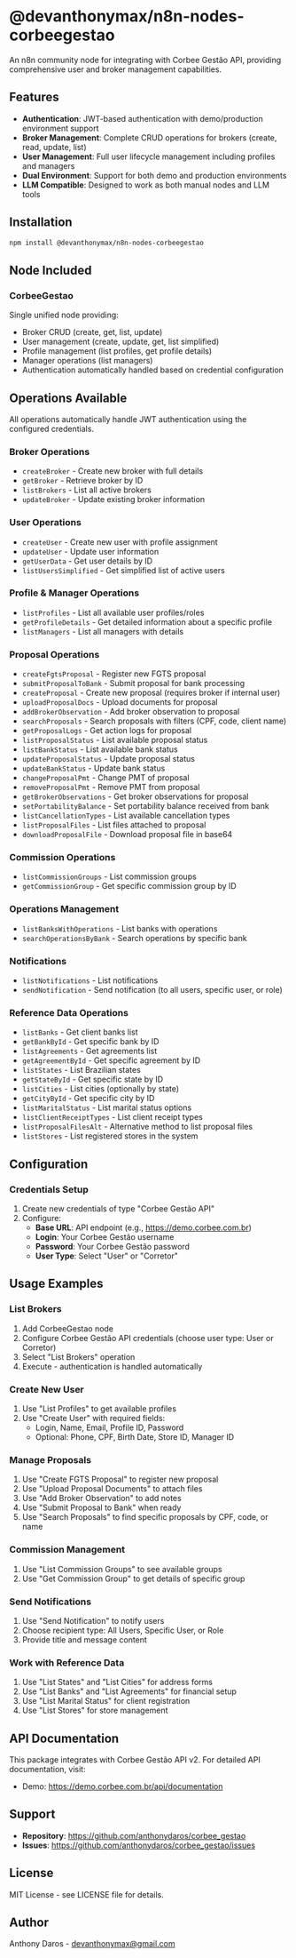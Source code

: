 # @devanthonymax/n8n-nodes-corbeegestao

An n8n community node for integrating with Corbee Gestão API, providing comprehensive user and broker management capabilities.

## Features

- **Authentication**: JWT-based authentication with demo/production environment support
- **Broker Management**: Complete CRUD operations for brokers (create, read, update, list)
- **User Management**: Full user lifecycle management including profiles and managers
- **Dual Environment**: Support for both demo and production environments
- **LLM Compatible**: Designed to work as both manual nodes and LLM tools

## Installation

```bash
npm install @devanthonymax/n8n-nodes-corbeegestao
```

## Node Included

### CorbeeGestao
Single unified node providing:
- Broker CRUD (create, get, list, update)
- User management (create, update, get, list simplified)
- Profile management (list profiles, get profile details)
- Manager operations (list managers)
- Authentication automatically handled based on credential configuration

## Operations Available

All operations automatically handle JWT authentication using the configured credentials.

### Broker Operations
- `createBroker` - Create new broker with full details
- `getBroker` - Retrieve broker by ID
- `listBrokers` - List all active brokers
- `updateBroker` - Update existing broker information

### User Operations
- `createUser` - Create new user with profile assignment
- `updateUser` - Update user information
- `getUserData` - Get user details by ID
- `listUsersSimplified` - Get simplified list of active users

### Profile & Manager Operations
- `listProfiles` - List all available user profiles/roles
- `getProfileDetails` - Get detailed information about a specific profile
- `listManagers` - List all managers with details

### Proposal Operations
- `createFgtsProposal` - Register new FGTS proposal
- `submitProposalToBank` - Submit proposal for bank processing
- `createProposal` - Create new proposal (requires broker if internal user)
- `uploadProposalDocs` - Upload documents for proposal
- `addBrokerObservation` - Add broker observation to proposal
- `searchProposals` - Search proposals with filters (CPF, code, client name)
- `getProposalLogs` - Get action logs for proposal
- `listProposalStatus` - List available proposal status
- `listBankStatus` - List available bank status
- `updateProposalStatus` - Update proposal status
- `updateBankStatus` - Update bank status
- `changeProposalPmt` - Change PMT of proposal
- `removeProposalPmt` - Remove PMT from proposal
- `getBrokerObservations` - Get broker observations for proposal
- `setPortabilityBalance` - Set portability balance received from bank
- `listCancellationTypes` - List available cancellation types
- `listProposalFiles` - List files attached to proposal
- `downloadProposalFile` - Download proposal file in base64

### Commission Operations
- `listCommissionGroups` - List commission groups
- `getCommissionGroup` - Get specific commission group by ID

### Operations Management
- `listBanksWithOperations` - List banks with operations
- `searchOperationsByBank` - Search operations by specific bank

### Notifications
- `listNotifications` - List notifications
- `sendNotification` - Send notification (to all users, specific user, or role)

### Reference Data Operations
- `listBanks` - Get client banks list
- `getBankById` - Get specific bank by ID
- `listAgreements` - Get agreements list
- `getAgreementById` - Get specific agreement by ID
- `listStates` - List Brazilian states
- `getStateById` - Get specific state by ID
- `listCities` - List cities (optionally by state)
- `getCityById` - Get specific city by ID
- `listMaritalStatus` - List marital status options
- `listClientReceiptTypes` - List client receipt types
- `listProposalFilesAlt` - Alternative method to list proposal files
- `listStores` - List registered stores in the system

## Configuration

### Credentials Setup
1. Create new credentials of type "Corbee Gestão API"
2. Configure:
   - **Base URL**: API endpoint (e.g., https://demo.corbee.com.br)
   - **Login**: Your Corbee Gestão username
   - **Password**: Your Corbee Gestão password
   - **User Type**: Select "User" or "Corretor"

## Usage Examples

### List Brokers
1. Add CorbeeGestao node
2. Configure Corbee Gestão API credentials (choose user type: User or Corretor)
3. Select "List Brokers" operation
4. Execute - authentication is handled automatically

### Create New User
1. Use "List Profiles" to get available profiles
2. Use "Create User" with required fields:
   - Login, Name, Email, Profile ID, Password
   - Optional: Phone, CPF, Birth Date, Store ID, Manager ID

### Manage Proposals
1. Use "Create FGTS Proposal" to register new proposal
2. Use "Upload Proposal Documents" to attach files
3. Use "Add Broker Observation" to add notes
4. Use "Submit Proposal to Bank" when ready
5. Use "Search Proposals" to find specific proposals by CPF, code, or name

### Commission Management
1. Use "List Commission Groups" to see available groups
2. Use "Get Commission Group" to get details of specific group

### Send Notifications
1. Use "Send Notification" to notify users
2. Choose recipient type: All Users, Specific User, or Role
3. Provide title and message content

### Work with Reference Data
1. Use "List States" and "List Cities" for address forms
2. Use "List Banks" and "List Agreements" for financial setup
3. Use "List Marital Status" for client registration
4. Use "List Stores" for store management

## API Documentation

This package integrates with Corbee Gestão API v2. For detailed API documentation, visit:
- Demo: https://demo.corbee.com.br/api/documentation

## Support

- **Repository**: https://github.com/anthonydaros/corbee_gestao
- **Issues**: https://github.com/anthonydaros/corbee_gestao/issues

## License

MIT License - see LICENSE file for details.

## Author

Anthony Daros - devanthonymax@gmail.com